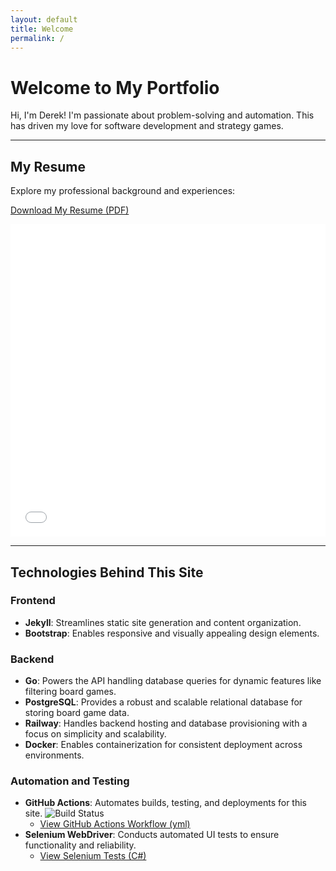 ```yaml
---
layout: default
title: Welcome
permalink: /
---
```


# Welcome to My Portfolio

Hi, I'm Derek! I'm passionate about problem-solving and automation. This has driven my love for software development and strategy games.

---

## My Resume
Explore my professional background and experiences:
<p>
    <a href="/assets/pdf/DM_Resume_2024.pdf" download>
        <i class="fas fa-file-download"></i> Download My Resume (PDF)
    </a>
</p>

<iframe src="/assets/pdf/DM_Resume_2024.pdf" width="100%" height="500px" style="border: none;"></iframe>

---

## Technologies Behind This Site

### Frontend
- **Jekyll**: Streamlines static site generation and content organization.
- **Bootstrap**: Enables responsive and visually appealing design elements.

### Backend
- **Go**: Powers the API handling database queries for dynamic features like filtering board games.
- **PostgreSQL**: Provides a robust and scalable relational database for storing board game data.
- **Railway**: Handles backend hosting and database provisioning with a focus on simplicity and scalability.
- **Docker**: Enables containerization for consistent deployment across environments.

### Automation and Testing
- **GitHub Actions**: Automates builds, testing, and deployments for this site.
  ![Build Status](https://github.com/drmDev/drmDev.github.io/actions/workflows/ci-cd.yml/badge.svg)
  - <a href="https://github.com/drmDev/drmDev.github.io/blob/main/.github/workflows/ci-cd.yml" target="_blank" rel="noopener noreferrer">View GitHub Actions Workflow (yml)</a>
- **Selenium WebDriver**: Conducts automated UI tests to ensure functionality and reliability.
  - <a href="https://github.com/drmDev/drmDev.github.io/tree/main/SeleniumTests" target="_blank" rel="noopener noreferrer">View Selenium Tests (C#)</a>
